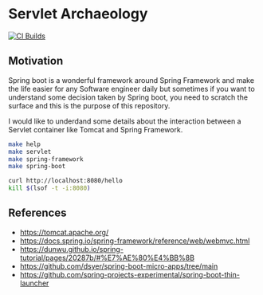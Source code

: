 # Servlet Archaeology

[![CI Builds](https://github.com/jabrena/servlet-archaeology/actions/workflows/build.yaml/badge.svg)](https://github.com/jabrena/servlet-archaeology/actions/workflows/build.yaml)

## Motivation
Spring boot is a wonderful framework around Spring Framework and make the life easier for any Software engineer daily but
sometimes if you want to understand some decision taken by Spring boot, you need to scratch the surface and this is the purpose of this repository.

I would like to underdand some details about the interaction between a Servlet container like Tomcat and Spring Framework.

```bash
make help
make servlet
make spring-framework
make spring-boot

curl http://localhost:8080/hello
kill $(lsof -t -i:8080)
```
## References

- https://tomcat.apache.org/
- https://docs.spring.io/spring-framework/reference/web/webmvc.html
- https://dunwu.github.io/spring-tutorial/pages/20287b/#%E7%AE%80%E4%BB%8B
- https://github.com/dsyer/spring-boot-micro-apps/tree/main
- https://github.com/spring-projects-experimental/spring-boot-thin-launcher